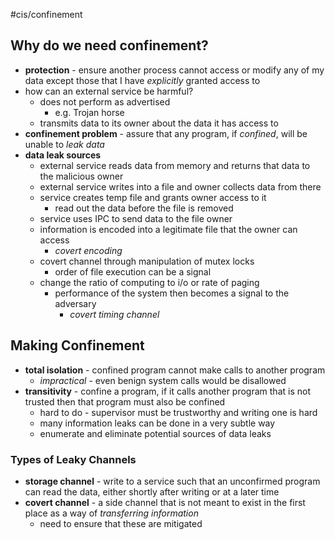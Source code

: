 #cis/confinement
## Why do we need confinement?
- **protection** - ensure another process cannot access or modify any of my data except those that I have *explicitly* granted access to
- how can an external service be harmful?
	- does not perform as advertised
		- e.g. Trojan horse
	- transmits data to its owner about the data it has access to
- **confinement problem** - assure that any program, if *confined*, will be unable to *leak data*
- **data leak sources**
	- external service reads data from memory and returns that data to the malicious owner
	- external service writes into a file and owner collects data from there
	- service creates temp file and grants owner access to it
		- read out the data before the file is removed
	- service uses IPC to send data to the file owner
	- information is encoded into a legitimate file that the owner can access
		- *covert encoding*
	- covert channel through manipulation of mutex locks
		- order of file execution can be a signal
	- change the ratio of computing to i/o or rate of paging
		- performance of the system then becomes a signal to the adversary
			- *covert timing channel*
## Making Confinement
- **total isolation** - confined program cannot make calls to another program
	- *impractical* - even benign system calls would be disallowed
- **transitivity** - confine a program, if it calls another program that is not trusted then that program must also be confined
	- hard to do - supervisor must be trustworthy and writing one is hard
	- many information leaks can be done in a very subtle way
	- enumerate and eliminate potential sources of data leaks
### Types of Leaky Channels
- **storage channel** - write to a service such that an unconfirmed program can read the data, either shortly after writing or at a later time
- **covert channel** - a side channel that is not meant to exist in the first place as a way of *transferring information*
	- need to ensure that these are mitigated